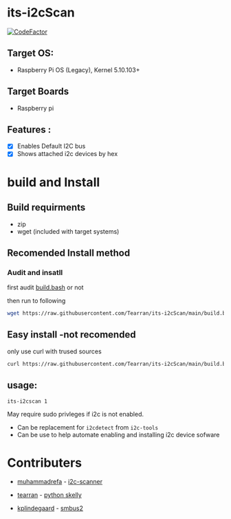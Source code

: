 
# its-i2cScan
[![CodeFactor](https://www.codefactor.io/repository/github/tearran/its-i2cScan/badge)](https://www.codefactor.io/repository/github/tearran/its-i2cScan)
## Target OS: 
- Raspberry Pi OS (Legacy), Kernel 5.10.103+

## Target Boards
- Raspberry pi 

## Features :
- [x] Enables Default I2C bus
- [x] Shows attached i2c devices by hex

# build and Install
## Build requirments
- zip 
- wget (included with target systems)

## Recomended Install method
### Audit and insatll
first audit [build.bash](https://raw.githubusercontent.com/Tearran/its-i2cScan/main/build.bash) or not

then run to following
```bash
wget https://raw.githubusercontent.com/Tearran/its-i2cScan/main/build.bash && bash build.bash
```
## Easy install -not recomended
only use curl with trused sources

```bash 
curl https://raw.githubusercontent.com/Tearran/its-i2cScan/main/build.bash | bash
```
## usage: 

```bash
its-i2cscan 1
```

May require sudo privleges if i2c is not enabled.
- Can be replacement for `i2cdetect` from `i2c-tools`
- Can be use to help automate enabling and installing i2c device sofware

# Contributers

- [muhammadrefa](https://github.com/muhammadrefa) - [i2c-scanner](https://raw.githubusercontent.com/muhammadrefa/python-i2c-scanner/master/i2c-scanner.py)

- [tearran](https://github.com/tearran) - [python skelly](https://github.com/Tearran/python_skelly.git)

- [kplindegaard](https://github.com/kplindegaard) -  [smbus2](https://raw.githubusercontent.com/kplindegaard/smbus2/master/smbus2/smbus2.py)

